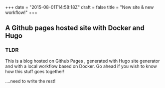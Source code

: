 +++
date = "2015-08-01T14:58:18Z"
draft = false
title = "New site & new workflow!"
+++

## A Github pages hosted site with Docker and Hugo ##


### TLDR ###

This is a blog hosted on Github Pages , generated with Hugo site generator
and with a local workflow based on Docker.
Go ahead if you wish to know how this stuff goes together!

<!--more-->
 ....need to write the rest!

